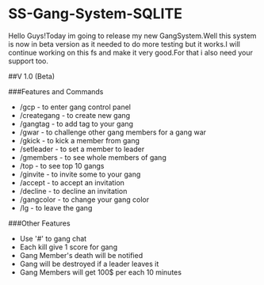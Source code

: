 # SS-Gang-System-SQLITE

Hello Guys!Today im going to release my new GangSystem.Well this system is now in beta version as it needed to do more testing but it works.I will continue working on this fs and make it very good.For that i also need your support too.

##V 1.0 (Beta)

###Features and Commands


* /gcp - to enter gang control panel 
* /creategang - to create new gang 
* /gangtag - to add tag to your gang 
* /gwar - to challenge other gang members for a gang war 
* /gkick - to kick a member from gang 
* /setleader - to set a member to leader 
* /gmembers - to see whole members of gang 
* /top - to see top 10 gangs 
* /ginvite - to invite some to your gang 
* /accept - to accept an invitation 
* /decline - to decline an invitation 
* /gangcolor - to change your gang color 
* /lg - to leave the gang 

###Other Features 

* Use '#' to gang chat 
* Each kill give 1 score for gang 
* Gang Member's death will be notified 
* Gang will be destroyed if a leader leaves it 
* Gang Members will get 100$ per each 10 minutes 
